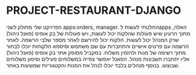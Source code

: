 # PROJECT-RESTAURANT-DJANGO
הפרויקט שלי מחולק לשני apps:orders, manager.
החלטתי לעשות לapps האלה, מתוך הרעיון שיש פעולות שהלקוח יכול לעשות, ויש פעולות של בק אופיס (פאנל ניהול)  שרק המנהל יכול לעשות.
הלקוח יכול להירשם לאחר מספר שלבי הרשמה. לאחר הרשמה עם פרטים אישיים והתחברות עם שם משתמש וסיסמא הלקוחות יוכלו לבחור מתוך רשימה של מנות ולהזמין משלוח.
במקביל מסופק אתר בק אופיס (פאנל ניהול) אליו יתחברו חשבונות מנהל. הפאנל יאפשר צפייה במשלוחים פעילים וסימון משלוחים שבוצעו. בנוסף מנהלים בלבד יוכלו לנהל את המנות והקטגוריות שמוצעות באתר.
